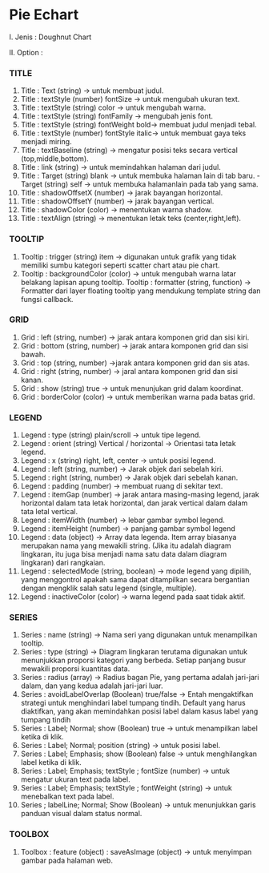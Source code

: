 # Pie Echart

I. Jenis : Doughnut Chart

II. Option :

### **TITLE** ###
1.	Title : Text (string) -> untuk membuat judul.
2.	Title : textStyle (number) fontSize -> untuk mengubah ukuran text.
3.	Title : textStyle (string) color -> untuk mengubah warna.
4.	Title : textStyle (string) fontFamily -> mengubah jenis font.
5.	Title : textStyle (string) fontWeight bold-> membuat judul menjadi tebal.
6.	Title : textStyle (number) fontStyle italic-> untuk membuat gaya teks menjadi miring.
7.	Title : textBaseline (string) -> mengatur posisi teks secara vertical (top,middle,bottom).
8.	Title : link (string) -> untuk memindahkan halaman dari judul.
9.	Title : Target (string) blank -> untuk membuka halaman lain di tab baru.
            -Target (string) self -> untuk membuka halamanlain pada tab yang sama.
10.	Title : shadowOffsetX (number) -> jarak bayangan horizontal.
11.	Title : shadowOffsetY (number) -> jarak bayangan vertical.
12.	Title : shadowColor (color) -> menentukan warna shadow.
13.	Title : textAlign (string) -> menentukan letak teks (center,right,left).

### **TOOLTIP** ### 
1.	Tooltip : trigger (string) item -> digunakan untuk grafik yang tidak memiliki sumbu kategori seperti scatter chart atau pie chart.
2.	Tooltip : backgroundColor (color) -> untuk mengubah warna latar belakang lapisan apung tooltip.
Tooltip : formatter (string, function) -> Formatter dari layer floating tooltip yang mendukung template string dan fungsi callback.

### **GRID** ###
1.	Grid : left (string, number) -> jarak antara komponen grid dan sisi kiri.
2.	Grid : bottom (string, number) -> jarak antara komponen grid dan sisi bawah.
3.	Grid : top (string, number) ->jarak antara komponen grid dan sis atas.
4.	Grid : right (string, number) -> jaral antara komponen grid dan sisi kanan.
5.	Grid : show (string) true -> untuk menunjukan grid dalam koordinat.
6.  Grid : borderColor (color) -> untuk memberikan warna pada batas grid.

### **LEGEND** ###
1.	Legend : type (string) plain/scroll -> untuk tipe legend.
2.	Legend : orient (string) Vertical / horizontal -> Orientasi tata letak legend.
3.	Legend : x (string) right, left, center -> untuk posisi legend.
4.	Legend : left (string, number) -> Jarak objek dari sebelah kiri.
5.	Legend : right (string, number) -> Jarak  objek dari sebelah kanan.
6.	Legend : padding (number) -> membuat ruang di sekitar text.
7.	Legend : itemGap (number) -> jarak antara masing-masing legend, jarak horizontal dalam tata letak horizontal, dan jarak vertical  dalam dalam tata letal vertical.
8.	Legend : itemWidth (number) -> lebar gambar symbol legend.
9.	Legend : itemHeight (number) -> panjang gambar symbol legend
10.	Legend : data (object) -> Array data legenda. Item array biasanya merupakan nama yang mewakili string. (Jika itu adalah diagram lingkaran, itu juga bisa menjadi nama satu data dalam diagram lingkaran) dari rangkaian.
11.	Legend : selectedMode (string, boolean) -> mode legend yang dipilih, yang menggontrol apakah sama dapat ditampilkan secara bergantian dengan mengklik salah satu legend (single, multiple).
12. Legend : inactiveColor (color) -> warna legend pada saat tidak aktif.

### **SERIES** ### 
1.	Series : name (string) -> Nama seri yang digunakan untuk menampilkan tooltip.
2.	Series : type (string) -> Diagram lingkaran terutama digunakan untuk menunjukkan proporsi kategori yang berbeda. Setiap panjang busur mewakili proporsi kuantitas data.
3.	Series : radius (array) -> Radius bagan Pie, yang pertama adalah jari-jari dalam, dan yang kedua adalah jari-jari luar.
4.	Series : avoidLabelOverlap (Boolean) true/false -> Entah mengaktifkan strategi untuk menghindari label tumpang tindih. Default yang harus diaktifkan, yang akan memindahkan posisi label dalam kasus label yang tumpang tindih
5.	Series : Label; Normal; show (Boolean) true -> untuk menampilkan label ketika di klik.
6.	Series : Label; Normal; position (string) -> untuk posisi label.
7.	Series : Label; Emphasis; show (Boolean) false -> untuk menghilangkan label ketika di klik.
8.	Series : Label; Emphasis; textStyle ; fontSize (number) -> untuk mengatur ukuran text pada label.
9.	Series : Label; Emphasis; textStyle ; fontWeight (string) -> untuk menebalkan text pada label.
10.	Series ; labelLine; Normal; Show (Boolean) -> untuk menunjukkan garis panduan visual dalam status normal.

### **TOOLBOX** ###
1.  Toolbox : feature (object) : saveAsImage (object) -> untuk menyimpan gambar pada halaman web.
